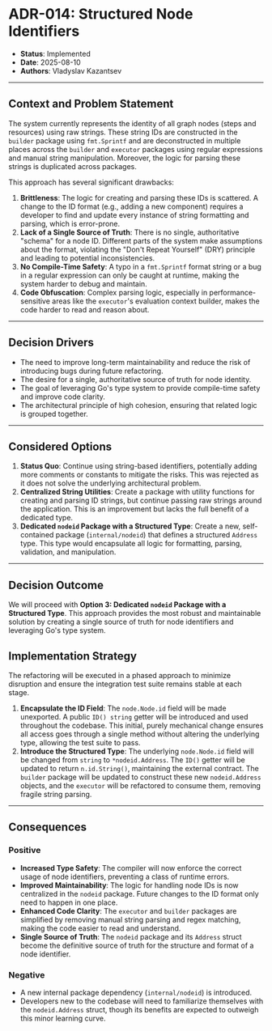 # ADR-014: Structured Node Identifiers

- **Status**: Implemented
- **Date**: 2025-08-10
- **Authors**: Vladyslav Kazantsev

---

## Context and Problem Statement

The system currently represents the identity of all graph nodes (steps and resources) using raw strings. These string IDs are constructed in the `builder` package using `fmt.Sprintf` and are deconstructed in multiple places across the `builder` and `executor` packages using regular expressions and manual string manipulation. Moreover, the logic for parsing these strings is duplicated across packages.

This approach has several significant drawbacks:

1.  **Brittleness**: The logic for creating and parsing these IDs is scattered. A change to the ID format (e.g., adding a new component) requires a developer to find and update every instance of string formatting and parsing, which is error-prone.
2.  **Lack of a Single Source of Truth**: There is no single, authoritative "schema" for a node ID. Different parts of the system make assumptions about the format, violating the "Don't Repeat Yourself" (DRY) principle and leading to potential inconsistencies.
3.  **No Compile-Time Safety**: A typo in a `fmt.Sprintf` format string or a bug in a regular expression can only be caught at runtime, making the system harder to debug and maintain.
4.  **Code Obfuscation**: Complex parsing logic, especially in performance-sensitive areas like the `executor`'s evaluation context builder, makes the code harder to read and reason about.

---

## Decision Drivers

- The need to improve long-term maintainability and reduce the risk of introducing bugs during future refactoring.
- The desire for a single, authoritative source of truth for node identity.
- The goal of leveraging Go's type system to provide compile-time safety and improve code clarity.
- The architectural principle of high cohesion, ensuring that related logic is grouped together.

---

## Considered Options

1.  **Status Quo**: Continue using string-based identifiers, potentially adding more comments or constants to mitigate the risks. This was rejected as it does not solve the underlying architectural problem.
2.  **Centralized String Utilities**: Create a package with utility functions for creating and parsing ID strings, but continue passing raw strings around the application. This is an improvement but lacks the full benefit of a dedicated type.
3.  **Dedicated `nodeid` Package with a Structured Type**: Create a new, self-contained package (`internal/nodeid`) that defines a structured `Address` type. This type would encapsulate all logic for formatting, parsing, validation, and manipulation.

---

## Decision Outcome

We will proceed with **Option 3: Dedicated `nodeid` Package with a Structured Type**. This approach provides the most robust and maintainable solution by creating a single source of truth for node identifiers and leveraging Go's type system.

## Implementation Strategy

The refactoring will be executed in a phased approach to minimize disruption and ensure the integration test suite remains stable at each stage.

1.  **Encapsulate the ID Field**: The `node.Node.id` field will be made unexported. A public `ID() string` getter will be introduced and used throughout the codebase. This initial, purely mechanical change ensures all access goes through a single method without altering the underlying type, allowing the test suite to pass.
2.  **Introduce the Structured Type**: The underlying `node.Node.id` field will be changed from `string` to `*nodeid.Address`. The `ID()` getter will be updated to return `n.id.String()`, maintaining the external contract. The `builder` package will be updated to construct these new `nodeid.Address` objects, and the `executor` will be refactored to consume them, removing fragile string parsing.

---

## Consequences

### Positive

-   **Increased Type Safety**: The compiler will now enforce the correct usage of node identifiers, preventing a class of runtime errors.
-   **Improved Maintainability**: The logic for handling node IDs is now centralized in the `nodeid` package. Future changes to the ID format only need to happen in one place.
-   **Enhanced Code Clarity**: The `executor` and `builder` packages are simplified by removing manual string parsing and regex matching, making the code easier to read and understand.
-   **Single Source of Truth**: The `nodeid` package and its `Address` struct become the definitive source of truth for the structure and format of a node identifier.

### Negative

-   A new internal package dependency (`internal/nodeid`) is introduced.
-   Developers new to the codebase will need to familiarize themselves with the `nodeid.Address` struct, though its benefits are expected to outweigh this minor learning curve.